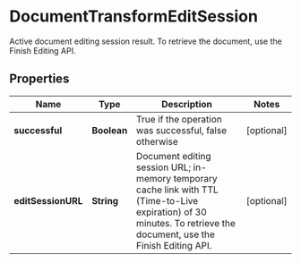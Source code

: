 

# DocumentTransformEditSession

Active document editing session result.  To retrieve the document, use the Finish Editing API.

## Properties

| Name | Type | Description | Notes |
|------------ | ------------- | ------------- | -------------|
|**successful** | **Boolean** | True if the operation was successful, false otherwise |  [optional] |
|**editSessionURL** | **String** | Document editing session URL; in-memory temporary cache link with TTL (Time-to-Live expiration) of 30 minutes.  To retrieve the document, use the Finish Editing API. |  [optional] |



